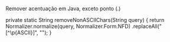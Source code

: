 Remover acentuação em Java, exceto ponto (.)

private static String removeNonASCIIChars(String query) {
        return Normalizer.normalize(query, Normalizer.Form.NFD)
                .replaceAll("[^\\p{ASCII}]", "");
    }
